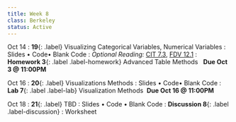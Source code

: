 ```yaml
---
title: Week 8 
class: Berkeley
status: Active
---
```


Oct 14
: **19**{: .label} Visualizing Categorical Variables, Numerical Variables
  : Slides &#8226; Code&#8226; Blank Code
: *Optional Reading:* [CIT 7.3](https://inferentialthinking.com/chapters/07/3/Overlaid_Graphs.html), [FDV 12.1](https://clauswilke.com/dataviz/visualizing-associations.html#associations-scatterplots)
: **Homework 3**{: .label .label-homework} Advanced Table Methods &nbsp; **Due Oct 3 @ 11:00PM**

Oct 16
: **20**{: .label} Visualizations Methods
  : Slides &#8226; Code&#8226; Blank Code
: **Lab 7**{: .label .label-lab} Visualization Methods &nbsp;**Due Oct 16 @ 11:00PM**

Oct 18
: **21**{: .label} TBD
  : Slides &#8226; Code &#8226; Blank Code
: **Discussion 8**{: .label .label-discussion}
  : Worksheet
  <!--&#8226; [Solutions](./assignments/disc01-sols.pdf) -->
